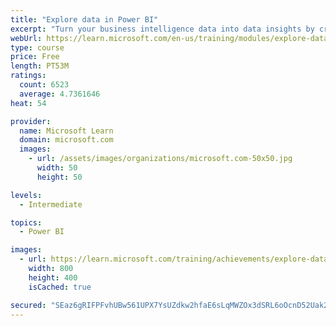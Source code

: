 ```yaml
---
title: "Explore data in Power BI"
excerpt: "Turn your business intelligence data into data insights by creating and configuring Power BI dashboards."
webUrl: https://learn.microsoft.com/en-us/training/modules/explore-data-power-bi/
type: course
price: Free
length: PT53M
ratings:
  count: 6523
  average: 4.7361646
heat: 54

provider:
  name: Microsoft Learn
  domain: microsoft.com
  images:
    - url: /assets/images/organizations/microsoft.com-50x50.jpg
      width: 50
      height: 50

levels:
  - Intermediate

topics:
  - Power BI

images:
  - url: https://learn.microsoft.com/training/achievements/explore-data-with-power-bi-desktop-social.png
    width: 800
    height: 400
    isCached: true

secured: "SEaz6gRIFPFvhUBw561UPX7YsUZdkw2hfaE6sLqMWZOx3dSRL6oOcnD52Uak2Ao9f/JZfxHzZ4pfQV4l5MWj0LrA+dfrFj71Dl6F8qsT7g2hRlXF4afsC4ak5ABAHM4/HAWIsiXAF4YnGXp9aSSsn99nZ5ZsFLz0m0IQkMlIoAtgum715/bbV8boZ+q2FP/4k5tU+yXTw9daXLEf18c/7R5qvWkAjlAbGTJD4kAX6X/T1f9TakS5jNUEdZRAmR6q9e0KJjmmVmb0AWnWcs1jhlMKctg7qPLXQzuciosvx5qHKEId9stmX5K1yFZqJrt+Ly3k0jDjzExABm3eSzZR/TloEsG3rldxiXq4lWANNopy3+/wtfE3lpeT+npc/XVdwJW7b2KWctgSaCCdw4/WZYrAJhk9+wvNRPGGSMGPEjg=;amOoh925C+bCbP+eb94Elw=="
---
```


